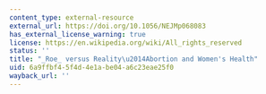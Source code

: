 ```yaml
---
content_type: external-resource
external_url: https://doi.org/10.1056/NEJMp068083
has_external_license_warning: true
license: https://en.wikipedia.org/wiki/All_rights_reserved
status: ''
title: "_Roe_ versus Reality\u2014Abortion and Women's Health"
uid: 6a9ffbf4-5f4d-4e1a-be04-a6c23eae25f0
wayback_url: ''
---
```

